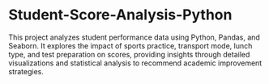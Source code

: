 # Student-Score-Analysis-Python
This project analyzes student performance data using Python, Pandas, and Seaborn. It explores the impact of sports practice, transport mode, lunch type, and test preparation on scores, providing insights through detailed visualizations and statistical analysis to recommend academic improvement strategies.
